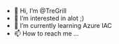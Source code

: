 - 👋 Hi, I’m @TreGrill
- 👀 I’m interested in alot ;)
- 🌱 I’m currently learning Azure IAC
- 📫 How to reach me ...

<!---
TreGrill/TreGrill is a ✨ special ✨ repository because its `README.md` (this file) appears on your GitHub profile.
You can click the Preview link to take a look at your changes.
--->
